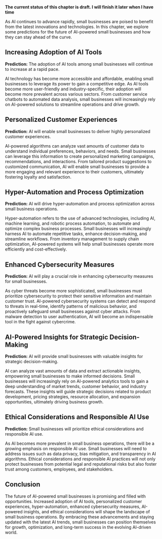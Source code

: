 **The current status of this chapter is draft. I will finish it later when I have time**

As AI continues to advance rapidly, small businesses are poised to benefit from the latest innovations and technologies. In this chapter, we explore some predictions for the future of AI-powered small businesses and how they can stay ahead of the curve.

Increasing Adoption of AI Tools
-------------------------------

**Prediction:** The adoption of AI tools among small businesses will continue to increase at a rapid pace.

AI technology has become more accessible and affordable, enabling small businesses to leverage its power to gain a competitive edge. As AI tools become more user-friendly and industry-specific, their adoption will become more prevalent across various sectors. From customer service chatbots to automated data analysis, small businesses will increasingly rely on AI-powered solutions to streamline operations and drive growth.

Personalized Customer Experiences
---------------------------------

**Prediction:** AI will enable small businesses to deliver highly personalized customer experiences.

AI-powered algorithms can analyze vast amounts of customer data to understand individual preferences, behaviors, and needs. Small businesses can leverage this information to create personalized marketing campaigns, recommendations, and interactions. From tailored product suggestions to customized communication, AI will enable small businesses to provide a more engaging and relevant experience to their customers, ultimately fostering loyalty and satisfaction.

Hyper-Automation and Process Optimization
-----------------------------------------

**Prediction:** AI will drive hyper-automation and process optimization across small business operations.

Hyper-automation refers to the use of advanced technologies, including AI, machine learning, and robotic process automation, to automate and optimize complex business processes. Small businesses will increasingly harness AI to automate repetitive tasks, enhance decision-making, and streamline workflows. From inventory management to supply chain optimization, AI-powered systems will help small businesses operate more efficiently and cost-effectively.

Enhanced Cybersecurity Measures
-------------------------------

**Prediction:** AI will play a crucial role in enhancing cybersecurity measures for small businesses.

As cyber threats become more sophisticated, small businesses must prioritize cybersecurity to protect their sensitive information and maintain customer trust. AI-powered cybersecurity systems can detect and respond to threats in real-time, identify patterns of malicious behavior, and proactively safeguard small businesses against cyber attacks. From malware detection to user authentication, AI will become an indispensable tool in the fight against cybercrime.

AI-Powered Insights for Strategic Decision-Making
-------------------------------------------------

**Prediction:** AI will provide small businesses with valuable insights for strategic decision-making.

AI can analyze vast amounts of data and extract actionable insights, empowering small businesses to make informed decisions. Small businesses will increasingly rely on AI-powered analytics tools to gain a deep understanding of market trends, customer behavior, and industry forecasts. These insights will guide strategic decisions related to product development, pricing strategies, resource allocation, and expansion opportunities, ultimately driving business growth.

Ethical Considerations and Responsible AI Use
---------------------------------------------

**Prediction:** Small businesses will prioritize ethical considerations and responsible AI use.

As AI becomes more prevalent in small business operations, there will be a growing emphasis on responsible AI use. Small businesses will need to address issues such as data privacy, bias mitigation, and transparency in AI algorithms. Ethical considerations and responsible AI practices will not only protect businesses from potential legal and reputational risks but also foster trust among customers, employees, and stakeholders.

Conclusion
----------

The future of AI-powered small businesses is promising and filled with opportunities. Increased adoption of AI tools, personalized customer experiences, hyper-automation, enhanced cybersecurity measures, AI-powered insights, and ethical considerations will shape the landscape of small business operations. By embracing these advancements and staying updated with the latest AI trends, small businesses can position themselves for growth, optimization, and long-term success in the evolving AI-driven world.

